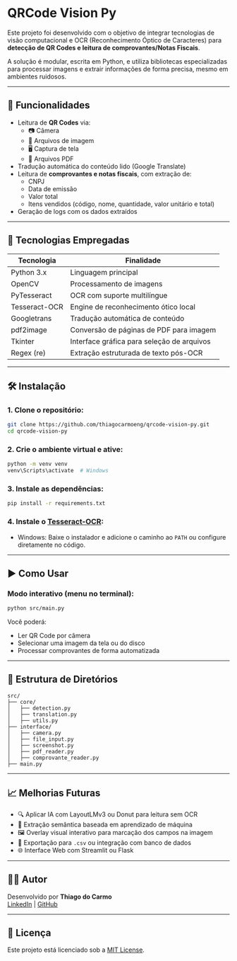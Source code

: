 # QRCode Vision Py

Este projeto foi desenvolvido com o objetivo de integrar tecnologias de visão computacional e OCR (Reconhecimento Óptico de Caracteres) para **detecção de QR Codes e leitura de comprovantes/Notas Fiscais**.

A solução é modular, escrita em Python, e utiliza bibliotecas especializadas para processar imagens e extrair informações de forma precisa, mesmo em ambientes ruidosos.

---

## 🚀 Funcionalidades

- Leitura de **QR Codes** via:
  - 📷 Câmera
  - 📄 Arquivos de imagem
  - 🖥️ Captura de tela
  - 📑 Arquivos PDF
- Tradução automática do conteúdo lido (Google Translate)
- Leitura de **comprovantes e notas fiscais**, com extração de:
  - CNPJ
  - Data de emissão
  - Valor total
  - Itens vendidos (código, nome, quantidade, valor unitário e total)
- Geração de logs com os dados extraídos

---

## 🧠 Tecnologias Empregadas

| Tecnologia      | Finalidade                                      |
|-----------------|--------------------------------------------------|
| Python 3.x      | Linguagem principal                             |
| OpenCV          | Processamento de imagens                        |
| PyTesseract     | OCR com suporte multilíngue                     |
| Tesseract-OCR   | Engine de reconhecimento ótico local            |
| Googletrans     | Tradução automática de conteúdo                 |
| pdf2image       | Conversão de páginas de PDF para imagem         |
| Tkinter         | Interface gráfica para seleção de arquivos      |
| Regex (re)      | Extração estruturada de texto pós-OCR           |

---

## 🛠️ Instalação

### 1. Clone o repositório:
```bash
git clone https://github.com/thiagocarmoeng/qrcode-vision-py.git
cd qrcode-vision-py
```

### 2. Crie o ambiente virtual e ative:
```bash
python -m venv venv
venv\Scripts\activate  # Windows
```

### 3. Instale as dependências:
```bash
pip install -r requirements.txt
```

### 4. Instale o [Tesseract-OCR](https://github.com/tesseract-ocr/tesseract):
- Windows: Baixe o instalador e adicione o caminho ao `PATH` ou configure diretamente no código.

---

## ▶️ Como Usar

### Modo interativo (menu no terminal):
```bash
python src/main.py
```

Você poderá:
- Ler QR Code por câmera
- Selecionar uma imagem da tela ou do disco
- Processar comprovantes de forma automatizada

---

## 📂 Estrutura de Diretórios

```
src/
├── core/
│   ├── detection.py
│   ├── translation.py
│   ├── utils.py
├── interface/
│   ├── camera.py
│   ├── file_input.py
│   ├── screenshot.py
│   ├── pdf_reader.py
│   ├── comprovante_reader.py
├── main.py
```

---

## 📈 Melhorias Futuras

- 🔍 Aplicar IA com LayoutLMv3 ou Donut para leitura sem OCR
- 💬 Extração semântica baseada em aprendizado de máquina
- 🖼 Overlay visual interativo para marcação dos campos na imagem
- 💾 Exportação para `.csv` ou integração com banco de dados
- 🌐 Interface Web com Streamlit ou Flask

---

## 👨‍💻 Autor

Desenvolvido por **Thiago do Carmo**  
[LinkedIn](https://www.linkedin.com/in/thiago-augusto-do-carmo/) | [GitHub](https://github.com/thiagocarmoeng)

---

## 📄 Licença

Este projeto está licenciado sob a [MIT License](LICENSE).
